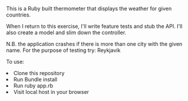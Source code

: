 This is a Ruby built thermometer that displays the weather for given countries.

When I return to this exercise, I'll write feature tests and stub the API.
I'll also create a model and slim down the controller.

N.B. the application crashes if there is more than one city with the given name. For the purpose of testing try: Reykjavik

To use:
<li>Clone this repository</li>
<li>Run Bundle install</li>
<li>Run ruby app.rb</li>
<li>Visit local host in your browser</li>
